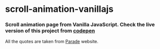 # scroll-animation-vanillajs

### Scroll animation page from Vanilla JavaScript. Check the live version of this project from [codepen](https://codepen.io/suhail369/pen/rNwVedE)

All the quotes are taken from [Parade](https://parade.com/937586/parade/life-quotes/) website.
